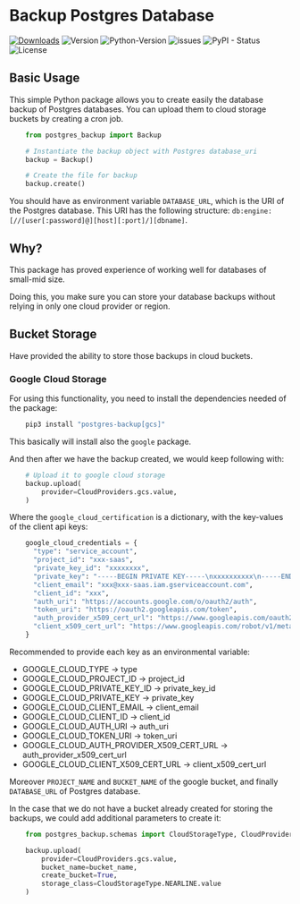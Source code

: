 # Backup Postgres Database


[![Downloads](https://static.pepy.tech/personalized-badge/postgres-backup?period=month&units=none&left_color=grey&right_color=blue&left_text=Downloads)](https://pepy.tech/project/postgres-backup) ![Version](https://img.shields.io/badge/version-0.1.1-blue) ![Python-Version](https://img.shields.io/badge/python-3.9-blue) ![issues](https://img.shields.io/github/issues/Nil-Andreu/postgres-backup) ![PyPI - Status](https://img.shields.io/pypi/status/postgres-backup) ![License](https://img.shields.io/github/license/Nil-Andreu/postgres-backup)


## Basic Usage

This simple Python package allows you to create easily the database backup of Postgres databases.
You can upload them to cloud storage buckets by creating a cron job.

```python
    from postgres_backup import Backup

    # Instantiate the backup object with Postgres database_uri
    backup = Backup()

    # Create the file for backup
    backup.create()
```

You should have as environment variable `DATABASE_URL`, which is the URI of the Postgres database.
This URI has the following structure: `db:engine:[//[user[:password]@][host][:port]/][dbname]`.

## Why?

This package has proved experience of working well for databases of small-mid size.

Doing this, you make sure you can store your database backups without relying in only one cloud provider or region.

## Bucket Storage

Have provided the ability to store those backups in cloud buckets.

### Google Cloud Storage

For using this functionality, you need to install the dependencies needed of the package:
```bash
    pip3 install "postgres-backup[gcs]"
```
This basically will install also the `google` package.

And then after we have the backup created, we would keep following with:
```python
    # Upload it to google cloud storage
    backup.upload(
        provider=CloudProviders.gcs.value,
    )
```

Where the `google_cloud_certification` is a dictionary, with the key-values of the client api keys:
```python
    google_cloud_credentials = {
      "type": "service_account",
      "project_id": "xxx-saas",
      "private_key_id": "xxxxxxxx",
      "private_key": "-----BEGIN PRIVATE KEY-----\nxxxxxxxxxx\n-----END PRIVATE KEY-----\n",
      "client_email": "xxx@xxx-saas.iam.gserviceaccount.com",
      "client_id": "xxx",
      "auth_uri": "https://accounts.google.com/o/oauth2/auth",
      "token_uri": "https://oauth2.googleapis.com/token",
      "auth_provider_x509_cert_url": "https://www.googleapis.com/oauth2/v1/certs",
      "client_x509_cert_url": "https://www.googleapis.com/robot/v1/metadata/x509/xxx%xxx-saas.iam.gserviceaccount.com"
    }
```

Recommended to provide each key as an environmental variable:
- GOOGLE_CLOUD_TYPE -> type
- GOOGLE_CLOUD_PROJECT_ID -> project_id
- GOOGLE_CLOUD_PRIVATE_KEY_ID -> private_key_id
- GOOGLE_CLOUD_PRIVATE_KEY -> private_key
- GOOGLE_CLOUD_CLIENT_EMAIL -> client_email
- GOOGLE_CLOUD_CLIENT_ID -> client_id
- GOOGLE_CLOUD_AUTH_URI -> auth_uri
- GOOGLE_CLOUD_TOKEN_URI -> token_uri
- GOOGLE_CLOUD_AUTH_PROVIDER_X509_CERT_URL -> auth_provider_x509_cert_url
- GOOGLE_CLOUD_CLIENT_X509_CERT_URL -> client_x509_cert_url

Moreover `PROJECT_NAME` and `BUCKET_NAME` of the google bucket, and finally `DATABASE_URL` of Postgres database.


In the case that we do not have a bucket already created for storing the backups, we could add additional parameters to create it:
```python
    from postgres_backup.schemas import CloudStorageType, CloudProviders

    backup.upload(
        provider=CloudProviders.gcs.value,
        bucket_name=bucket_name,
        create_bucket=True,
        storage_class=CloudStorageType.NEARLINE.value
    )
```
